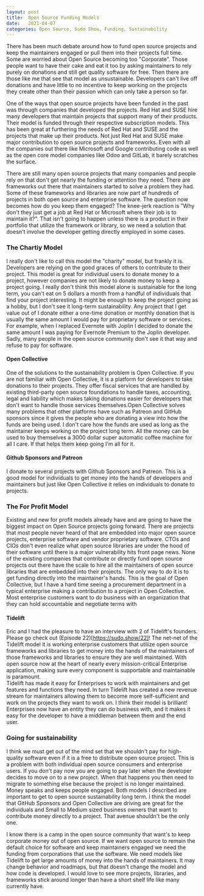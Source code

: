 ```yaml
---
layout:	post
title:	Open Source Funding Models
date:	2021-04-07
categories: Open Source, Sudo Show, Funding, Sustainability
---
```



There has been much debate around how to fund open source projects and keep the maintainers engaged or pull them into their projects full time.  Some are worried about Open Source becoming too "Corporate".  Those people want to have their cake and eat it too by asking maintainers to rely purely on donations and still get quality software for free.  Then there are those like me that see that model as unsustainable.  Developers can't live off donations and have little to no incentive to keep working on the projects they create other than their passion which can only take a person so far.

One of the ways that open source projects have been funded in the past was through companies that developed the projects.  Red Hat and SUSE hire many developers that maintain projects that support many of their products.  Their model is funded through their respective subscription models.  This has been great at furthering  the needs of Red Hat and SUSE and the projects that make up their products.  Not just Red Hat and SUSE make major contribution to open source projects and frameworks. Even with all the companies out there like Microsoft and Google contributing code as well as the open core model companies like Odoo and GitLab, it barely scratches the surface.  

There are still many open source projects that many companies and people rely on that don't get nearly the funding or attention they need.  There are frameworks out there that maintainers started to solve a problem they had.  Some of these frameworks and libraries  are now part of hundreds of projects in both open source and enterprise software.  The question now becomes how do you keep them engaged?  The knee-jerk reaction is "Why don't they just get a job at Red Hat or Microsoft where their job is to maintain it?".  That isn't going to happen unless there is a product in their portfolio that utilize the framework or library, so we need a solution that doesn't involve the developer getting directly employed in some cases.

### The Chartiy Model

I really don't like to call this model the "charity" model, but frankly it is.  Developers are relying on the good graces of others to contribute to their project.  This model is great for individual users to donate money to a project, however companies are not likely to donate money to keep a project going.  I really don't think this model alone is sustainable for the long term, you can't eat on 5 dollars a month from a handful of individuals that find your project interesting.  It might be enough to keep the project going as a hobby, but I don't see it long-term sustainability.  Any project that I get value out of I donate either a one-time donation or monthly donation that is usually the same amount I would pay for proprietary software or services.  For example, when I replaced Evernote with Joplin  I decided to donate the same amount I was paying for Evernote Premium to the Joplin developer.  Sadly, many people in the open source community don't see it that way and refuse to pay for software.

#### Open Collective

One of the solutions to the sustainability problem is Open Collective.  If you are not familiar with Open Collective, it is a platform for developers to take donations to their projects.  They offer fiscal services that are handled by existing third-party open source foundations to handle taxes, accounting, legal and liability which makes taking donations easier for developers that don't want to handle those services themselves.Open Collective solves many problems that other platforms have such as Patreon and GitHub sponsors since it gives the people who are donating a view into how the funds are being used.  I don't care how the funds are used as long as the maintainer keeps working on the project long term.  All the money can be used to buy themselves a 3000 dollar super automatic coffee machine for all I care.  If that helps them keep going I'm all for it.

#### Github Sponsors and Patreon

I donate to several projects with Github Sponsors and Patreon.  This is a good model for individuals to get money into the hands of developers and maintainers but just like Open Collective it relies on individuals to donate to projects.  

### The For Profit Model
Existing and new for profit models already have and are going to have the biggest impact on Open Source projects going forward.  There are projects that most people never heard of that are embedded into major open source projects, enterprise software and vendor proprietary software.  CTOs and CIOs don't even realize what open source libraries are under the hood of their software until there is a major vulnerability hits front page news.  None of the existing companies that contribute or directly fund open source projects out there have the scale to hire all the maintainers of open source libraries that are embedded into their projects.  The only way to do it is to get funding directly into the maintainer's hands.  This is the goal of Open Collective, but I have a hard time seeing a procurement department in a typical enterprise making a contribution to a project in Open Collective.  Most enterprise customers want to do business with an organization that they can hold accountable and negotiate terms with

#### Tidelift
Eric and I had the pleasure to have an interview with 2 of Tidelift's founders.  Please go check out (Episode 22)[https://sudo.show/22]!  The net-net of the Tidelift model it is working enterprise customers that utilize open source frameworks and libraries to get money into the hands of the maintainers of those frameworks and libraries to ensure they are well maintained.  With open source now at the heart of nearly every mission-critical Enterprise application, making sure every component is supportable and maintainable is paramount.  
Tidelift has made it easy for Enterprises to work with maintainers and get features and functions they need.  In turn Tidelift has created a new revenue stream for maintainers allowing them to become more self-sufficient and work on the projects they want to work on.  I think their model is brilliant!  Enterprises now have an entity they can do business with, and it makes it easy for the developer to have a middleman between them and the end user.   

### Going for sustainability

 I think we must get out of the mind set that we shouldn't pay for high-quality software even if it is a free to distribute open source project.  This is a problem with both individual open source consumers and enterprise users.  If you don't pay now you are going to pay later when the developer decides to move on to a new project.  When that happens you then need to migrate to something else because the project is no longer maintained.  Money speaks and keeps people engaged.  Both models I described are important to get to open source sustainability long term.  I think the model that GitHub Sponsors and Open Collective are driving are great for the individuals and Small to Medium sized business owners that want to contribute money directly to a project.  That avenue shouldn't be the only one.

 I know there is a camp in the open source community that want's to keep corporate money out of open source.  If we want open source to remain the default choice for software and keep maintainers engaged we need the funding from corporations that use the software.  We need models like Tidelift to get large amounts of money into the hands of maintainers.  It may change behavior and roadmaps, but that doesn't change the model and how code is developed.  I would love to see more projects, libraries, and frameworks stick around longer than have a short shelf life like many currently have.
